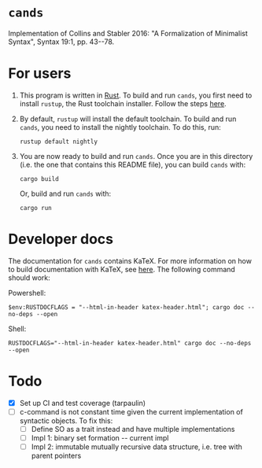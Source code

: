 # `cands`

Implementation of Collins and Stabler 2016: "A Formalization of Minimalist Syntax", Syntax 19:1, pp. 43--78.

# For users

1.  This program is written in [Rust](https://www.rust-lang.org/). To build and run `cands`, you first need to install `rustup`, the Rust toolchain installer. Follow the steps [here](https://rustup.rs/).

2.  By default, `rustup` will install the default toolchain. To build and run `cands`, you need to install the nightly toolchain. To do this, run:

    ```
    rustup default nightly
    ```

3.  You are now ready to build and run `cands`. Once you are in this directory (i.e. the one that contains this README file), you can build `cands` with:

    ```
    cargo build
    ```

    Or, build and run `cands` with:

    ```
    cargo run
    ```

# Developer docs

The documentation for `cands` contains KaTeX. For more information on how to build documentation with KaTeX, see [here](https://github.com/paulkernfeld/rustdoc-katex-demo). The following command should work:

Powershell:

```
$env:RUSTDOCFLAGS = "--html-in-header katex-header.html"; cargo doc --no-deps --open
```

Shell:

```
RUSTDOCFLAGS="--html-in-header katex-header.html" cargo doc --no-deps --open
```

# Todo

- [x] Set up CI and test coverage (tarpaulin)
- [ ] c-command is not constant time given the current implementation of syntactic objects. To fix this:
    - [ ] Define SO as a trait instead and have multiple implementations
    - [ ] Impl 1: binary set formation -- current impl
    - [ ] Impl 2: immutable mutually recursive data structure, i.e. tree with parent pointers